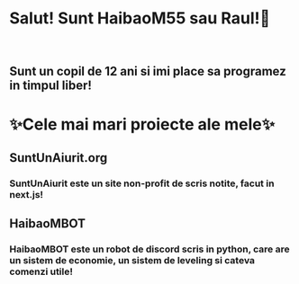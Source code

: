 <h1>Salut! Sunt HaibaoM55 sau Raul!👋</h1>
<br>
<h2>Sunt un copil de 12 ani si imi place sa programez in timpul liber!</h2>
<h1>✨Cele mai mari proiecte ale mele✨</h1>
<h2>SuntUnAiurit.org</h2>
<h3>SuntUnAiurit este un site non-profit de scris notite, facut in next.js!</h3>
<h2>HaibaoMBOT</h2>
<h3>HaibaoMBOT este un robot de discord scris in python, care are un sistem de economie, un sistem de leveling si cateva comenzi utile!</h3>
